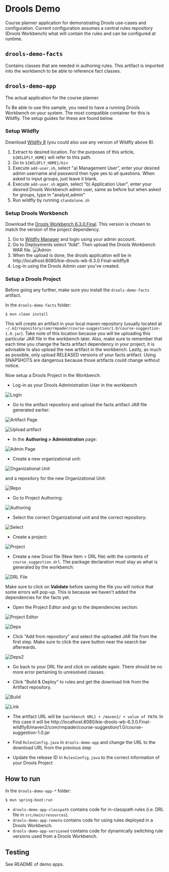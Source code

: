 Drools Demo
===

Course planner application for demonstrating Drools use-cases and configuration. Current configuration assumes a central
rules repository (Drools Workbench) what will contain the rules and can be configured at runtime.

## `drools-demo-facts`
Contains classes that are needed in authoring rules. This artifact is imported into the workbench to be able to
reference fact classes.

## `drools-demo-app`
The actual application for the course planner.



To Be able to use this sample, you need to have a running Drools Workbench on your system. The most compatible container for this is Wildfly. The setup guides for these are found below.

### Setup Wildfly
Download [Wildfly 8](http://download.jboss.org/wildfly/8.2.1.Final/wildfly-8.2.1.Final.zip) (you could also use any version of Wildfly above 8).

1.  Extract to desired location. For the purposes of this article, `${WILDFLY_HOME}` will refer to this path.
2.  Go to `${WILDFLY_HOME}/bin`
3.  Execute `add-user.sh`, select "a) Management User", enter your desired admin username and password then type yes to all questions. When asked to input groups, just leave it blank.
4.  Execute `add-user.sh` again, select "b) Application User", enter your desired Drools Workbench admin user, same as before but when asked for groups, type in "analyst,admin"
5.  Run wildfly by running `standalone.sh`

### Setup Drools Workbench
Download the [Drools Workbench 6.3.0.Final](http://download.jboss.org/drools/release/6.3.0.Final/kie-drools-wb-6.3.0.Final-wildfly8.war).
This version is chosen to match the version of the project dependency.

1.  Go to [Wildfly Manager](http://localhost:9990/console/App.html) and login using your admin account.
2.  Go to Deployments select "Add". Then upload the Drools Workbench WAR file. ![Admin](readme-assets/038.png)
3.  When the upload is done, the drools application will be in http://localhost:8080/kie-drools-wb-6.3.0.Final-wildfly8
4.  Log-in using the Drools Admin user you've created.

### Setup a Drools Project
Before going any further, make sure you install the `drools-demo-facts` artifact. 

In the `drools-demo-facts` folder:

```
$ mvn clean install
```

This will create an artifact in your local maven repository (usually located at `~/.m2/repository/com/rmpader/course-suggestion/1.0/course-suggestion-1.0.jar`).
Take note of this location because you will be uploading this particular JAR file in the workbench later. Also, make sure 
to remember that each time you change the facts artifact dependency in your project, it is advisable to also upload the new artifact in the workbench.
Lastly, as much as possible, only upload RELEASED versions of your facts artifact. Using SNAPSHOTS are dangerous because 
those artifacts could change without notice.

Now setup a Drools Project in the Workbench.

*  Log-in as your Drools Administration User in the workbench

![Login](readme-assets/023.png)

*  Go to the artifact repository and upload the facts artifact JAR file generated earlier:

![Artifact Page](readme-assets/024.png)

![Upload artifact](readme-assets/025.png)

*  In the **Authoring > Administration** page:

![Admin Page](readme-assets/026.png)
    
*  Create a new organizational unit:
    
![Organizational Unit](readme-assets/027.png)
    
and a repository for the new Organizational Unit:

![Repo](readme-assets/028.png)

*  Go to Project Authoring:

![Authoring](readme-assets/031.png)

*  Select the correct Organizational unit and the correct repository:

![Select](readme-assets/041.png)

*  Create a project:

![Project](readme-assets/032.png)

*  Create a new Drool file (New Item > DRL file) with the contents of `course_suggestion.drl`. The package declaration must stay as what is generated by the workbench:

![DRL File](readme-assets/033.png)

Make sure to click on **Validate** before saving the file you will notice that some errors will pop-up. This is because we haven't added the dependencies for the facts yet.

*  Open the Project Editor and go to the dependencies section:

![Project Editor](readme-assets/034.png)

![Deps](readme-assets/035.png)

*  Click "Add from repository" and select the uploaded JAR file from the first step. Make sure to click the save button near the search bar afterwards.

![Deps2](readme-assets/036.png)

*  Go back to your DRL file and click on validate again. There should be no more error pertaining to unresolved classes.

*  Click "Build & Deploy" to rules and get the download link from the Artifact repository.

![Build](readme-assets/037.png)

![Link](readme-assets/042.png)

*  The artifact URL will be `{workbench URL} + /maven2/ + value of PATH`. In this case it will be http://localhost:8080/kie-drools-wb-6.3.0.Final-wildfly8/maven2/com/rmpader/course-suggestion/1.0/course-suggestion-1.0.jar

*  Find `RulesConfig.java` in `drools-demo-app` and change the URL to the download URL from the previous step

*  Update the release ID in `RulesConfig.java` to the correct information of your Drools Project

## How to run
In the `drools-demo-app-*` folder:
    
```
$ mvn spring-boot:run
```

* `drools-demo-app-classpath` contains code for in-classpath rules (i.e. DRL file in `src/main/resources`).
* `drools-demo-app-remote` contains code for using rules deployed in a Drools Workbench.
* `drools-demo-app-versioned` contains code for dynamically switching rule versions used from a Drools Workbench.
## Testing
See README of demo apps.
